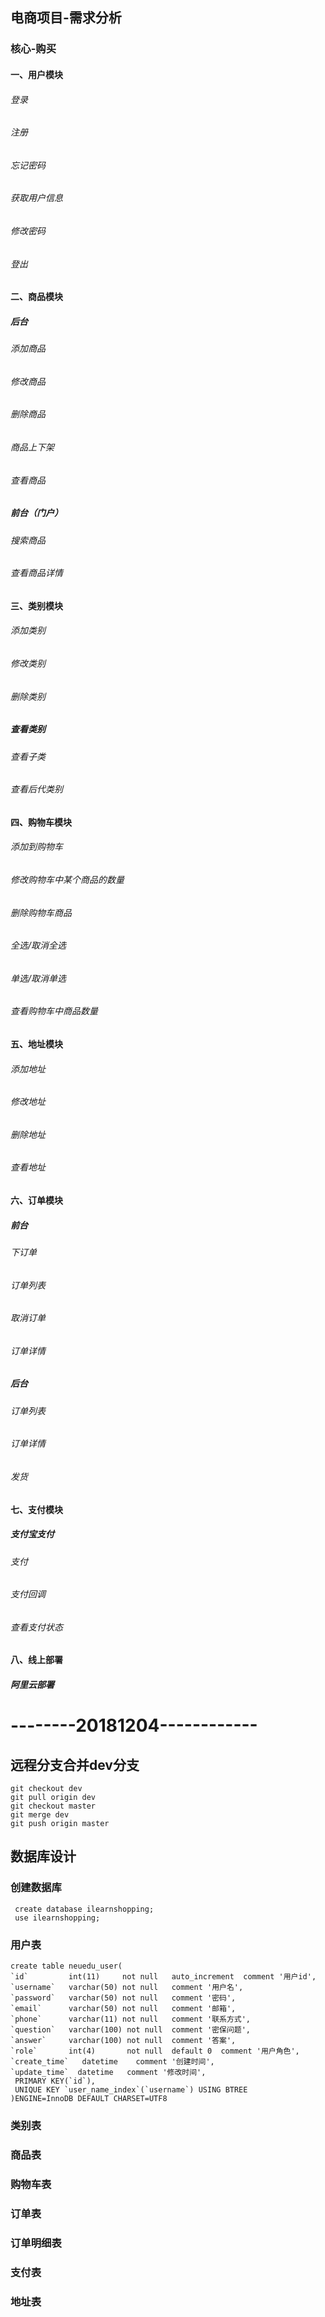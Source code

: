 
## 电商项目-需求分析
### 核心-购买

 #### 一、用户模块
 ###### 登录
 ###### 注册
 ###### 忘记密码
 ###### 获取用户信息
 ###### 修改密码
 ###### 登出
 #### 二、商品模块
 ##### 后台
 ###### 添加商品
 ###### 修改商品
 ###### 删除商品
 ###### 商品上下架
 ###### 查看商品
 ##### 前台（门户）
 ###### 搜索商品 
 ###### 查看商品详情
 #### 三、类别模块
 ###### 添加类别
 ###### 修改类别
 ###### 删除类别
 #####  查看类别
 ###### 查看子类
 ###### 查看后代类别  
 #### 四、购物车模块
 ###### 添加到购物车
 ###### 修改购物车中某个商品的数量
 ###### 删除购物车商品
 ###### 全选/取消全选
 ###### 单选/取消单选
 ###### 查看购物车中商品数量
 #### 五、地址模块
 ###### 添加地址
 ###### 修改地址
 ###### 删除地址
 ###### 查看地址 
 #### 六、订单模块
 ##### 前台
  ###### 下订单
  ###### 订单列表
  ###### 取消订单
  ###### 订单详情
 ##### 后台 
  ###### 订单列表
  ###### 订单详情
  ###### 发货
 #### 七、支付模块
  ##### 支付宝支付
  ###### 支付
  ###### 支付回调
  ###### 查看支付状态
 #### 八、线上部署
  ##### 阿里云部署
 # --------20181204------------ 
## 远程分支合并dev分支
 ```
 git checkout dev
 git pull origin dev
 git checkout master
 git merge dev
 git push origin master
 ```   
 ## 数据库设计
 ### 创建数据库
 ```
  create database ilearnshopping;
  use ilearnshopping;
 ```
 ### 用户表
 ```
 create table neuedu_user(
 `id`         int(11)     not null   auto_increment  comment '用户id',
 `username`   varchar(50) not null   comment '用户名',
 `password`   varchar(50) not null   comment '密码',
 `email`      varchar(50) not null   comment '邮箱',
 `phone`      varchar(11) not null   comment '联系方式', 
 `question`   varchar(100) not null  comment '密保问题',
 `answer`     varchar(100) not null  comment '答案',
 `role`       int(4)       not null  default 0  comment '用户角色',
 `create_time`   datetime    comment '创建时间',
 `update_time`  datetime   comment '修改时间',
  PRIMARY KEY(`id`),
  UNIQUE KEY `user_name_index`(`username`) USING BTREE
 )ENGINE=InnoDB DEFAULT CHARSET=UTF8
 ```
 ### 类别表
 ### 商品表
 ### 购物车表
 ### 订单表
 ### 订单明细表
 ### 支付表
 ### 地址表
 
 
 
 
 
 
   
    
 
 






